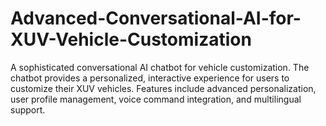 # Advanced-Conversational-AI-for-XUV-Vehicle-Customization
A sophisticated conversational AI chatbot for vehicle customization. The chatbot provides a personalized, interactive experience for users to customize their XUV vehicles. Features include advanced personalization, user profile management, voice command integration, and multilingual support.
